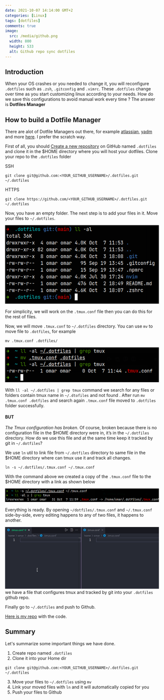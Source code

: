 ```yaml
---
date: 2021-10-07 14:14:00 GMT+2
categories: [Linux]
tags: [dotfiles]
comments: true
image:
  src: /media/github.png
  width: 800
  height: 533
  alt: Github repo sync dotfiles
---
```


## Introduction

When your OS crashes or you needed to change it, you will reconfigure `.dotfiles` such as `.zsh`, `.gitconfig` and `.vimrc`. These `.dotfiles` change over time as you start customizing linux according to your needs. How do we save this configurations to avoid manual work every time ? The answer is **Dotfiles Manager**

## How to build a Dotfile Manager

There are alot of Dotfile Managers out there, for example [atlassian](https://www.atlassian.com/), [yadm](https://yadm.io/) and more [here](https://dotfiles.github.io/utilities/).
I prefer the scratch way.

First of all, you should [Create a new repository](https://github.com/new) on GitHub named `.dotfiles` and clone it in the $HOME directory where you will host your dotfiles. Clone your repo to the `.dotfiles` folder

SSH

```shell
git clone git@github.com:<YOUR_GITHUB_USERNAME>/.dotfiles.git ~/.dotfiles
```

HTTPS

```shell
git clone https://github.com/<YOUR_GITHUB_USERNAME>/.dotfiles.git ~/.dotfiles
```

Now, you have an empty folder. The next step is to add your files in it. Move your files to `~/.dotfiles`.

![Dotfiles Dir](/media/dotfiles_dir.png)

For simplicity, we will work on the `.tmux.conf` file then you can do this for the rest of files.

Now, we will move `.tmux.conf` to `~/.dotfiles` directory. You can use `mv` to move file to `.dotfiles`, for example

```shell
mv .tmux.conf .dotfiles/
```

![mv](/media/mv.png)

With `ll -al ~/.dotfiles | grep tmux` command we search for any files or folders contain tmux name in `~/.dtofiles` and not found . After run `mv .tmux.conf .dotfiles` and search again `.tmux.conf` file moved to `.dotfiles` folder successfully.

#### **BUT**

_The Tmux configuration has broken_. Of course, broken because there is no configuration file in the $HOME directory were in, it’s in the `~/.dotfiles` directory. How do we use this file and at the same time keep it tracked by git in `~/.dotfiles`?

We use `ln` util to link file from `~/.dotfiles` directory to same file in the $HOME directory where can tmux use it and track all changes.

```shell
ln -s ~/.dotfiles/.tmux.conf ~/.tmux.conf
```

With the command above we created a copy of the `.tmux.conf` file to the $HOME directory with a link as shown below

![Link betweem files](/media/linking_file.png)

Everything is ready. By opening `~/dotfiles/.tmux.conf` and `~/.tmux.conf` side-by-side, every editing happens to any of two files, it happens to another.

![Tracking](/media/tracking.gif)
we have a file that configures tmux and tracked by git into your `.dotfiles` github repo.

Finally go to `~/.dotfiles` and push to Github.

[Here is my repo](https://github.com/omarelweshy/.dotfiles) with the code.

## Summary

Let's summarize some important things we have done.

1. Create repo named `.dotfiles`
2. Clone it into your Home dir

```shell
git clone git@github.com:<YOUR_GITHUB_USERNAME>/.dotfiles.git ~/.dotfiles
```

3. Move your files to `~/.dotfiles` using `mv`
4. Link your moved files with `ln` and it will automatically copied for you
5. Push your files to Github
